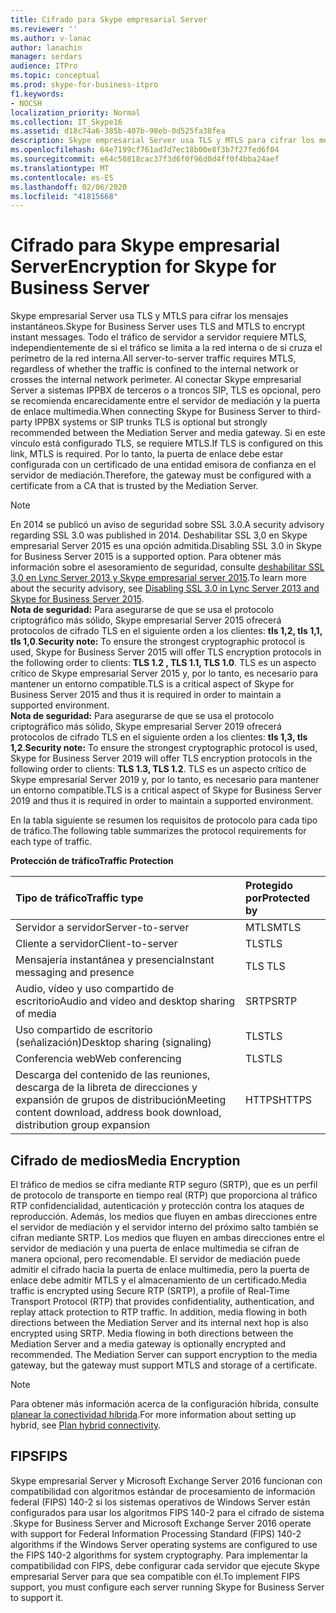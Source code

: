 ```yaml
---
title: Cifrado para Skype empresarial Server
ms.reviewer: ''
ms.author: v-lanac
author: lanachin
manager: serdars
audience: ITPro
ms.topic: conceptual
ms.prod: skype-for-business-itpro
f1.keywords:
- NOCSH
localization_priority: Normal
ms.collection: IT_Skype16
ms.assetid: d18c74a6-385b-407b-98eb-0d525fa38fea
description: Skype empresarial Server usa TLS y MTLS para cifrar los mensajes instantáneos. Todo el tráfico de servidor a servidor requiere MTLS, independientemente de si el tráfico se limita a la red interna o de si cruza el perímetro de la red interna. Al conectar Skype empresarial Server con sistemas de IPPBX de terceros o con troncos SIP, TLS es opcional, pero se recomienda encarecidamente entre el servidor de mediación y la puerta de enlace multimedia. Si en este vínculo está configurado TLS, se requiere MTLS. Por lo tanto, la puerta de enlace debe estar configurada con un certificado de una entidad emisora de confianza en el servidor de mediación.
ms.openlocfilehash: 64e7199cf761ad7d7ec18b00e8f3b7f27fed6f04
ms.sourcegitcommit: e64c50818cac37f3d6f0f96d0d4ff0f4bba24aef
ms.translationtype: MT
ms.contentlocale: es-ES
ms.lasthandoff: 02/06/2020
ms.locfileid: "41815668"
---
```

# <a name="encryption-for-skype-for-business-server"></a><span data-ttu-id="00d2c-107">Cifrado para Skype empresarial Server</span><span class="sxs-lookup"><span data-stu-id="00d2c-107">Encryption for Skype for Business Server</span></span>
 
<span data-ttu-id="00d2c-108">Skype empresarial Server usa TLS y MTLS para cifrar los mensajes instantáneos.</span><span class="sxs-lookup"><span data-stu-id="00d2c-108">Skype for Business Server uses TLS and MTLS to encrypt instant messages.</span></span> <span data-ttu-id="00d2c-109">Todo el tráfico de servidor a servidor requiere MTLS, independientemente de si el tráfico se limita a la red interna o de si cruza el perímetro de la red interna.</span><span class="sxs-lookup"><span data-stu-id="00d2c-109">All server-to-server traffic requires MTLS, regardless of whether the traffic is confined to the internal network or crosses the internal network perimeter.</span></span> <span data-ttu-id="00d2c-110">Al conectar Skype empresarial Server a sistemas IPPBX de terceros o a troncos SIP, TLS es opcional, pero se recomienda encarecidamente entre el servidor de mediación y la puerta de enlace multimedia.</span><span class="sxs-lookup"><span data-stu-id="00d2c-110">When connecting Skype for Business Server to third-party IPPBX systems or SIP trunks TLS is optional but strongly recommended between the Mediation Server and media gateway.</span></span> <span data-ttu-id="00d2c-111">Si en este vínculo está configurado TLS, se requiere MTLS.</span><span class="sxs-lookup"><span data-stu-id="00d2c-111">If TLS is configured on this link, MTLS is required.</span></span> <span data-ttu-id="00d2c-112">Por lo tanto, la puerta de enlace debe estar configurada con un certificado de una entidad emisora de confianza en el servidor de mediación.</span><span class="sxs-lookup"><span data-stu-id="00d2c-112">Therefore, the gateway must be configured with a certificate from a CA that is trusted by the Mediation Server.</span></span>
  
> [!NOTE]
> <span data-ttu-id="00d2c-113">En 2014 se publicó un aviso de seguridad sobre SSL 3.0.</span><span class="sxs-lookup"><span data-stu-id="00d2c-113">A security advisory regarding SSL 3.0 was published in 2014.</span></span> <span data-ttu-id="00d2c-114">Deshabilitar SSL 3,0 en Skype empresarial Server 2015 es una opción admitida.</span><span class="sxs-lookup"><span data-stu-id="00d2c-114">Disabling SSL 3.0 in Skype for Business Server 2015 is a supported option.</span></span> <span data-ttu-id="00d2c-115">Para obtener más información sobre el asesoramiento de seguridad, consulte [deshabilitar SSL 3,0 en Lync Server 2013 y Skype empresarial server 2015](https://blogs.technet.microsoft.com/uclobby/2014/10/22/disabling-ssl-3-0-in-lync-server-2013/).</span><span class="sxs-lookup"><span data-stu-id="00d2c-115">To learn more about the security advisory, see [Disabling SSL 3.0 in Lync Server 2013 and Skype for Business Server 2015](https://blogs.technet.microsoft.com/uclobby/2014/10/22/disabling-ssl-3-0-in-lync-server-2013/).</span></span><br/>
<span data-ttu-id="00d2c-116">**Nota de seguridad:** Para asegurarse de que se usa el protocolo criptográfico más sólido, Skype empresarial Server 2015 ofrecerá protocolos de cifrado TLS en el siguiente orden a los clientes: **tls 1,2, tls 1,1, tls 1,0**.</span><span class="sxs-lookup"><span data-stu-id="00d2c-116">**Security note:** To ensure the strongest cryptographic protocol is used, Skype for Business Server 2015 will offer TLS encryption protocols in the following order to clients: **TLS 1.2 , TLS 1.1, TLS 1.0**.</span></span> <span data-ttu-id="00d2c-117">TLS es un aspecto crítico de Skype empresarial Server 2015 y, por lo tanto, es necesario para mantener un entorno compatible.</span><span class="sxs-lookup"><span data-stu-id="00d2c-117">TLS is a critical aspect of Skype for Business Server 2015 and thus it is required in order to maintain a supported environment.</span></span><br/>
<span data-ttu-id="00d2c-118">**Nota de seguridad:** Para asegurarse de que se usa el protocolo criptográfico más sólido, Skype empresarial Server 2019 ofrecerá protocolos de cifrado TLS en el siguiente orden a los clientes: **tls 1,3, tls 1,2**.</span><span class="sxs-lookup"><span data-stu-id="00d2c-118">**Security note:** To ensure the strongest cryptographic protocol is used, Skype for Business Server 2019 will offer TLS encryption protocols in the following order to clients: **TLS 1.3, TLS 1.2**.</span></span> <span data-ttu-id="00d2c-119">TLS es un aspecto crítico de Skype empresarial Server 2019 y, por lo tanto, es necesario para mantener un entorno compatible.</span><span class="sxs-lookup"><span data-stu-id="00d2c-119">TLS is a critical aspect of Skype for Business Server 2019 and thus it is required in order to maintain a supported environment.</span></span> 
  
<span data-ttu-id="00d2c-120">En la tabla siguiente se resumen los requisitos de protocolo para cada tipo de tráfico.</span><span class="sxs-lookup"><span data-stu-id="00d2c-120">The following table summarizes the protocol requirements for each type of traffic.</span></span> 
  
<span data-ttu-id="00d2c-121">**Protección de tráfico**</span><span class="sxs-lookup"><span data-stu-id="00d2c-121">**Traffic Protection**</span></span>

|<span data-ttu-id="00d2c-122">**Tipo de tráfico**</span><span class="sxs-lookup"><span data-stu-id="00d2c-122">**Traffic type**</span></span>|<span data-ttu-id="00d2c-123">**Protegido por**</span><span class="sxs-lookup"><span data-stu-id="00d2c-123">**Protected by**</span></span>|
|:-----|:-----|
|<span data-ttu-id="00d2c-124">Servidor a servidor</span><span class="sxs-lookup"><span data-stu-id="00d2c-124">Server-to-server</span></span>  <br/> |<span data-ttu-id="00d2c-125">MTLS</span><span class="sxs-lookup"><span data-stu-id="00d2c-125">MTLS</span></span>  <br/> |
|<span data-ttu-id="00d2c-126">Cliente a servidor</span><span class="sxs-lookup"><span data-stu-id="00d2c-126">Client-to-server</span></span>  <br/> |<span data-ttu-id="00d2c-127">TLS</span><span class="sxs-lookup"><span data-stu-id="00d2c-127">TLS</span></span>  <br/> |
|<span data-ttu-id="00d2c-128">Mensajería instantánea y presencia</span><span class="sxs-lookup"><span data-stu-id="00d2c-128">Instant messaging and presence</span></span>  <br/> |<span data-ttu-id="00d2c-129">TLS </span><span class="sxs-lookup"><span data-stu-id="00d2c-129">TLS</span></span>  <br/> |
|<span data-ttu-id="00d2c-130">Audio, vídeo y uso compartido de escritorio</span><span class="sxs-lookup"><span data-stu-id="00d2c-130">Audio and video and desktop sharing of media</span></span>  <br/> |<span data-ttu-id="00d2c-131">SRTP</span><span class="sxs-lookup"><span data-stu-id="00d2c-131">SRTP</span></span>  <br/> |
|<span data-ttu-id="00d2c-132">Uso compartido de escritorio (señalización)</span><span class="sxs-lookup"><span data-stu-id="00d2c-132">Desktop sharing (signaling)</span></span>  <br/> |<span data-ttu-id="00d2c-133">TLS</span><span class="sxs-lookup"><span data-stu-id="00d2c-133">TLS</span></span>  <br/> |
|<span data-ttu-id="00d2c-134">Conferencia web</span><span class="sxs-lookup"><span data-stu-id="00d2c-134">Web conferencing</span></span>  <br/> |<span data-ttu-id="00d2c-135">TLS</span><span class="sxs-lookup"><span data-stu-id="00d2c-135">TLS</span></span>  <br/> |
|<span data-ttu-id="00d2c-136">Descarga del contenido de las reuniones, descarga de la libreta de direcciones y expansión de grupos de distribución</span><span class="sxs-lookup"><span data-stu-id="00d2c-136">Meeting content download, address book download, distribution group expansion</span></span>  <br/> |<span data-ttu-id="00d2c-137">HTTPS</span><span class="sxs-lookup"><span data-stu-id="00d2c-137">HTTPS</span></span>  <br/> |
   
## <a name="media-encryption"></a><span data-ttu-id="00d2c-138">Cifrado de medios</span><span class="sxs-lookup"><span data-stu-id="00d2c-138">Media Encryption</span></span>

<span data-ttu-id="00d2c-p106">El tráfico de medios se cifra mediante RTP seguro (SRTP), que es un perfil de protocolo de transporte en tiempo real (RTP) que proporciona al tráfico RTP confidencialidad, autenticación y protección contra los ataques de reproducción. Además, los medios que fluyen en ambas direcciones entre el servidor de mediación y el servidor interno del próximo salto también se cifran mediante SRTP. Los medios que fluyen en ambas direcciones entre el servidor de mediación y una puerta de enlace multimedia se cifran de manera opcional, pero recomendable. El servidor de mediación puede admitir el cifrado hacia la puerta de enlace multimedia, pero la puerta de enlace debe admitir MTLS y el almacenamiento de un certificado.</span><span class="sxs-lookup"><span data-stu-id="00d2c-p106">Media traffic is encrypted using Secure RTP (SRTP), a profile of Real-Time Transport Protocol (RTP) that provides confidentiality, authentication, and replay attack protection to RTP traffic. In addition, media flowing in both directions between the Mediation Server and its internal next hop is also encrypted using SRTP. Media flowing in both directions between the Mediation Server and a media gateway is optionally encrypted and recommended. The Mediation Server can support encryption to the media gateway, but the gateway must support MTLS and storage of a certificate.</span></span>
  
> [!NOTE]
> <span data-ttu-id="00d2c-143">Para obtener más información acerca de la configuración híbrida, consulte [planear la conectividad híbrida](../../../SfbHybrid/hybrid/plan-hybrid-connectivity.md?toc=/SkypeForBusiness/sfbhybridtoc/toc.json).</span><span class="sxs-lookup"><span data-stu-id="00d2c-143">For more information about setting up hybrid, see [Plan hybrid connectivity](../../../SfbHybrid/hybrid/plan-hybrid-connectivity.md?toc=/SkypeForBusiness/sfbhybridtoc/toc.json).</span></span>
  
## <a name="fips"></a><span data-ttu-id="00d2c-144">FIPS</span><span class="sxs-lookup"><span data-stu-id="00d2c-144">FIPS</span></span>

<span data-ttu-id="00d2c-145">Skype empresarial Server y Microsoft Exchange Server 2016 funcionan con compatibilidad con algoritmos estándar de procesamiento de información federal (FIPS) 140-2 si los sistemas operativos de Windows Server están configurados para usar los algoritmos FIPS 140-2 para el cifrado de sistema .</span><span class="sxs-lookup"><span data-stu-id="00d2c-145">Skype for Business Server and Microsoft Exchange Server 2016 operate with support for Federal Information Processing Standard (FIPS) 140-2 algorithms if the Windows Server operating systems are configured to use the FIPS 140-2 algorithms for system cryptography.</span></span> <span data-ttu-id="00d2c-146">Para implementar la compatibilidad con FIPS, debe configurar cada servidor que ejecute Skype empresarial Server para que sea compatible con él.</span><span class="sxs-lookup"><span data-stu-id="00d2c-146">To implement FIPS support, you must configure each server running Skype for Business Server to support it.</span></span>
  


